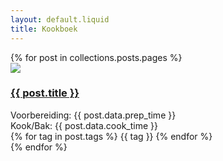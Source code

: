 ```yaml
---
layout: default.liquid
title: Kookboek
---
```


<div class="recipe-grid" id="recipeGrid">
{% for post in collections.posts.pages %}
<div class="recipe-card">
<img src="{{ post.data.image }}" class="recipe-image">
<div class="recipe-content">
<h3 class="recipe-title"><a href="{{ post.permalink }}">{{ post.title }}</a></h3>
<div class="recipe-meta">
<span>Voorbereiding: {{ post.data.prep_time }}</span>
</div>
<div class="recipe-meta">
<span>Kook/Bak: {{ post.data.cook_time }}</span>
</div>
<div class="recipe-tags">
{% for tag in post.tags %}
<span class="tag">{{ tag }}</span>
{% endfor %}
</div>
</div>
</div>
{% endfor %}
</div>
